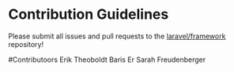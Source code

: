 # Contribution Guidelines

Please submit all issues and pull requests to the [laravel/framework](http://github.com/laravel/framework) repository!

#Contributoors
Erik Theoboldt
Baris Er
Sarah Freudenberger
